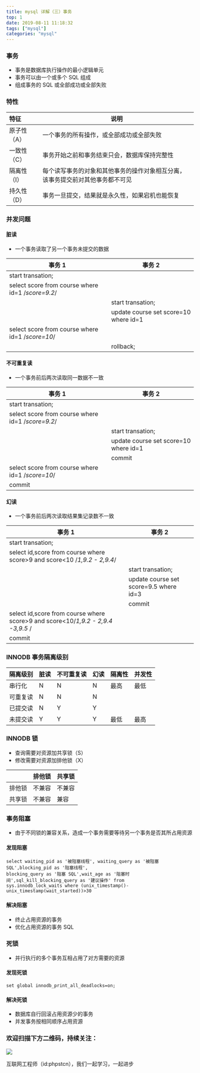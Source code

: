 ```yaml
---
title: mysql 详解（三）事务
top: 1
date: 2019-08-11 11:18:32
tags: ["mysql"]
categories: "mysql"
---
```

### 事务
- 事务是数据库执行操作的最小逻辑单元
- 事务可以由一个或多个 SQL 组成
- 组成事务的 SQL 或全部成功或全部失败
### 特性
|特征|说明|
|:----- |-----|
|原子性（A）|一个事务的所有操作，或全部成功或全部失败|
|一致性（C）|事务开始之前和事务结束只会，数据库保持完整性
|隔离性（I）|每个读写事务的对象和其他事务的操作对象相互分离，该事务提交前对其他事务都不可见
|持久性（D）|事务一旦提交，结果就是永久性，如果宕机也能恢复

### 并发问题
#### 脏读
- 一个事务读取了另一个事务未提交的数据

|事务 1|事务 2|
|----- |-----|
|start transation;| |
|select score from course where id=1 /*score=9.2*/| |
| |start transation;|
| |update course set score=10 where id=1|
|select score from course where id=1 /*score=10*/| |
||rollback; |

#### 不可重复读
- 一个事务前后两次读取同一数据不一致

|事务 1|事务 2|
|----- |-----|
|start transation;| |
|select score from course where id=1 /*score=9.2*/| |
| |start transation;|
| |update course set score=10 where id=1|
| |commit|
|select score from course where id=1 /*score=10*/| |
|commit||

#### 幻读
- 一个事务前后两次读取结果集记录数不一致

|事务 1|事务 2|
|----- |-----|
|start transation;| |
|select id,score from course where score>9 and score<10 /*1,9.2 - 2,9.4*/| |
| |start transation;|
| |update course set score=9.5 where id=3|
| |commit|
|select id,score from course where score>9 and score<10/*1,9.2 - 2,9.4 -3,9.5* /| |
|commit||

### INNODB 事务隔离级别
|隔离级别|脏读|不可重复读|幻读|隔离性|并发性|
|----- |-----|-----|-----|-----|-----|
|串行化 |N|N|N|最高|最低|
|可重复读 |N|N|N|||
|已提交读 |N|Y|Y|||
|未提交读 |Y|Y|Y|最低|最高|

### INNODB 锁
- 查询需要对资源加共享锁（S）
- 修改需要对资源加排他锁（X）

| |排他锁|共享锁|
|----- |----- |-----|
|排他锁 |不兼容 |不兼容|
|共享锁 |不兼容 |兼容|

### 事务阻塞
- 由于不同锁的兼容关系，造成一个事务需要等待另一个事务是否其所占用资源
#### 发现阻塞
```mysql
select waiting_pid as '被阻塞线程', waiting_query as '被阻塞 SQL',blocking_pid as '阻塞线程',
blocking_query as '阻塞 SQL',wait_age as '阻塞时间',sql_kill_blocking_query as '建议操作' from 
sys.innodb_lock_waits where (unix_timestamp()-unix_timestamp(wait_started))>30
```
#### 解决阻塞
- 终止占用资源的事务
- 优化占用资源的事务 SQL

### 死锁
- 并行执行的多个事务互相占用了对方需要的资源
#### 发现死锁
```
set global innodb_print_all_deadlocks=on;
```
#### 解决死锁
- 数据库自行回滚占用资源少的事务
- 并发事务按相同顺序占用资源

### 欢迎扫描下方二维码，持续关注：
![](https://ww1.sinaimg.cn/large/a616b9a4gy1g4xzv954a4j20760763yo.jpg)

互联网工程师（id:phpstcn），我们一起学习，一起进步